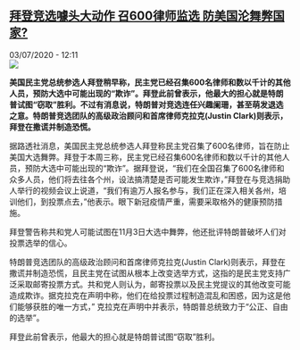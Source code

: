 <!--1593777309000-->
[拜登竞选噱头大动作 召600律师监选 防美国沦舞弊国家?](http://www.rfi.fr//cn/%E6%94%BF%E6%B2%BB/20200703-%E6%8B%9C%E7%99%BB%E7%AB%9E%E9%80%89%E5%99%B1%E5%A4%B4%E5%A4%A7%E5%8A%A8%E4%BD%9C-%E5%8F%AC600%E5%BE%8B%E5%B8%88%E7%9B%91%E9%80%89-%E9%98%B2%E7%BE%8E%E5%9B%BD%E6%B2%A6%E8%88%9E%E5%BC%8A%E5%9B%BD%E5%AE%B6)
------

<div>03/07/2020 - 12:11</div><img src="https://s.rfi.fr/media/display/c26f1bb2-bcb1-11ea-a267-005056bff430/w:310/p:16x9/2020-07-02T161538Z_393313371_RC24LH9OD9RV_RTRMADP_3_USA-TRUMP.JPG"><p><strong>美国民主党总统参选人拜登稍早称，民主党已经召集600名律师和数以千计的其他人员，预防大选中可能出现的“欺诈”。拜登此前曾表示，他最大的担心就是特朗普试图“窃取”胜利。不过有消息说，特朗普对竞选连任兴趣阑珊，甚至萌发退选之意。特朗普竞选团队的高级政治顾问和首席律师克拉克(Justin Clark)则表示，拜登在撒谎并制造恐慌。</strong></p><div class="t-content__body u-clearfix"><div class="m-interstitial"></div><p>据路透社消息，美国民主党总统参选人拜登称民主党召集了600名律师，旨在防止美国大选舞弊。拜登于本周三称，民主党已经召集600名律师和数以千计的其他人员，预防大选中可能出现的“欺诈”。据拜登说，“我们在全国召集了600名律师和众多人员，他们将去往各个州，设法搞清楚是否可能发生欺诈，”拜登在与竞选捐助人举行的视频会议上说道，“我们有逾万人报名参与，我们正在深入相关各州，培训他们，到投票点去，”他表示。眼下新冠疫情严重，需要采取格外的健康预防措施。</p><p>拜登警告称共和党人可能试图在11月3日大选中舞弊，他还批评特朗普破坏人们对投票选举的信心。</p><p>特朗普竞选团队的高级政治顾问和首席律师克拉克(Justin Clark)则表示，拜登在撒谎并制造恐慌，且民主党在试图从根本上改变选举方式，这指的是民主党支持广泛采取邮寄投票方式。共和党人则认为，邮寄投票以及民主党提议的其他改变可能造成欺诈。据克拉克在声明中称，他们在给投票过程制造混乱和困惑，因为这是他们能够获胜的唯一方式，” 克拉克在声明中并表示，特朗普总统致力于“公正、自由的选举”。</p><p>拜登此前曾表示，他最大的担心就是特朗普试图“窃取”胜利。</p><div class="o-self-promo o-self-promo--nl o-self-promo--hidden" data-selfpromo-newsletter></div><div class="o-self-promo o-self-promo--app o-self-promo--hidden" data-selfpromo-app></div></div>
